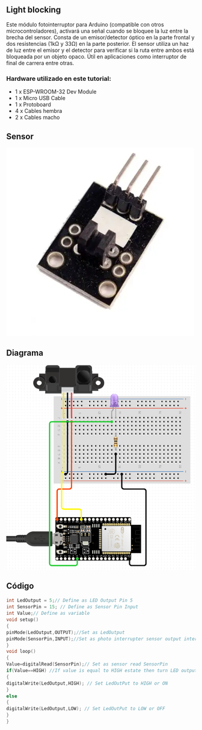 ## Light blocking

Este módulo fotointerruptor para Arduino (compatible con otros microcontroladores), activará una señal cuando se bloquee la luz entre la brecha del sensor. Consta de un emisor/detector óptico en la parte frontal y dos resistencias (1kΩ y 33Ω) en la parte posterior. El sensor utiliza un haz de luz entre el emisor y el detector para verificar si la ruta entre ambos está bloqueada por un objeto opaco. Útil en aplicaciones como interruptor de final de carrera entre otras.

### Hardware utilizado en este tutorial:
<ul>
<li>1 x ESP-WROOM-32 Dev Module</li>
<li>1 x Micro USB Cable</li>
<li>1 x Protoboard</li>
<li>4 x Cables hembra</li>
<li>2 x Cables macho</li>
</ul>

## Sensor
![](https://github.com/CarlosRuiz02/LightBlocking/blob/main/Light%20Blocking/Light%20Blocking%20sensor.webp)
## Diagrama
![](https://github.com/CarlosRuiz02/LightBlocking/blob/main/Light%20Blocking/Light%20blocking%20Diagrama.PNG)

## Código
```c++
int LedOutput = 5;// Define as LED Output Pin 5 
int SensorPin = 15; // Define as Sensor Pin Input
int Value;// Define as variable 
void setup()
{
pinMode(LedOutput,OUTPUT);//Set as LedOutput
pinMode(SensorPin,INPUT);//Set as photo interrupter sensor output interface
}
void loop()
{
Value=digitalRead(SensorPin);// Set as sensor read SensorPin 
if(Value==HIGH) //If value is equal to HIGH estate then turn LED output = high
{
digitalWrite(LedOutput,HIGH); // Set LedOutPut to HIGH or ON
}
else
{
digitalWrite(LedOutput,LOW); // Set LedOutPut to LOW or OFF
}
}